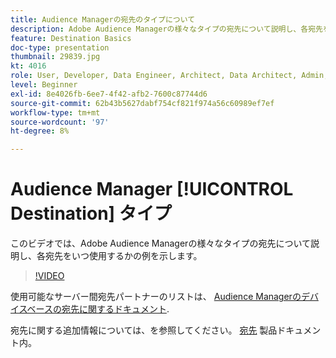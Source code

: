 ```yaml
---
title: Audience Managerの宛先のタイプについて
description: Adobe Audience Managerの様々なタイプの宛先について説明し、各宛先を使用するタイミングの例を示します。
feature: Destination Basics
doc-type: presentation
thumbnail: 29839.jpg
kt: 4016
role: User, Developer, Data Engineer, Architect, Data Architect, Admin, Leader
level: Beginner
exl-id: 8e4026fb-6ee7-4f42-afb2-7600c87744d6
source-git-commit: 62b43b5627dabf754cf821f974a56c60989ef7ef
workflow-type: tm+mt
source-wordcount: '97'
ht-degree: 8%

---
```


# Audience Manager [!UICONTROL Destination] タイプ

このビデオでは、Adobe Audience Managerの様々なタイプの宛先について説明し、各宛先をいつ使用するかの例を示します。

>[!VIDEO](https://video.tv.adobe.com/v/29839/?quality=12)

使用可能なサーバー間宛先パートナーのリストは、 [Audience Managerのデバイスベースの宛先に関するドキュメント](https://experienceleague.adobe.com/docs/audience-manager/user-guide/features/destinations/device-based/device-based-destinations-list.html).

宛先に関する追加情報については、を参照してください。 [宛先](https://experienceleague.adobe.com/docs/audience-manager/user-guide/features/destinations/destinations.html) 製品ドキュメント内。
